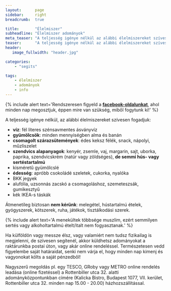 ```yaml
---
layout:      page
sidebar:     right
breadcrumb:  true

title:       "Élelmiszer"
subheadline: "Élelmiszer adományok"
meta_teaser: "A teljesség igénye nélkül az alábbi élelmiszereket szívesen fogadjuk  Rottenbiller utca 32. alatti adományközpontunkban."
teaser:      "A teljesség igénye nélkül az alábbi élelmiszereket szívesen fogadjuk  Rottenbiller utca 32. alatti adományközpontunkban."
header:
   image_fullwidth: "header.jpg"

categories:
    - "segits"

tags:
    - élelmiszer
    - adományok
    - info
---
```


{% include alert text='Rendszeresen figyeld a <a href="https://www.facebook.com/migrationaidhungary"><b>facebook-oldalunkat</b></a>, ahol minden nap megosztjuk, éppen mire van szükség, miből fogytunk ki!' %}

A teljesség igénye nélkül, az alábbi élelmiszereket szívesen fogadjuk:

- **víz**: fél literes szénsavmentes ásványvíz
- **gyümölcsök**: minden mennyiségben alma és banán
- **csomagolt szárazsütemények**: édes keksz félék, snack, nápolyi, műzliszelet
- **szendvics alapanyagok**: kenyér, zsemle, vaj, margarin, sajt, uborka, paprika, szendvicskrém (natúr vagy zöldséges), **de semmi hús- vagy sertéstartalmú**
- kisméretű gyümölcslé
- **édesség**: apróbb csokoládé szeletek, cukorka, nyalóka
- BKK jegyek
- alufólia, uzsonnás zacskó a csomagoláshoz, szemeteszsák, gumikesztyű
- kék IKEA-s táskák

Átmenetileg biztosan **nem kérünk**: melegétel, hústartalmú ételek, gyógyszerek, kötszerek, ruha, játékok, tisztálkodási szerek.

{% include alert text='A menekültek többsége muszlim, ezért semmilyen sertés vagy alkoholtartalmú ételt/italt nem fogyasztanak.' %}

Ha külföldön vagy messze élsz, vagy valamiért nem tudsz fizikailag is megjelenni, de szívesen segítenél, akkor küldhetsz adományokat a raktárunkba postai úton, vagy akár online rendeléssel. Természetesen vedd figyelembe saját határaidat, senki nem várja el, hogy minden nap kimenj és vagyonokat költs a saját pénzedből!

Nagyszerű megoldás pl. egy TESCO, GRoby vagy METRO online rendelés leadása (online fizetéssel) a Rottenbiller utca 32. alatti adományközpontunkban címére (Kalicka Bistro, Budapest 1077, VII. kerület, Rottenbiller utca 32. minden nap 15.00 - 20.00) házhozszállítással.
